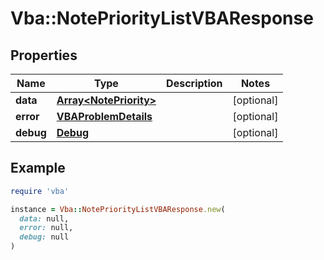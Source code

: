 # Vba::NotePriorityListVBAResponse

## Properties

| Name | Type | Description | Notes |
| ---- | ---- | ----------- | ----- |
| **data** | [**Array&lt;NotePriority&gt;**](NotePriority.md) |  | [optional] |
| **error** | [**VBAProblemDetails**](VBAProblemDetails.md) |  | [optional] |
| **debug** | [**Debug**](Debug.md) |  | [optional] |

## Example

```ruby
require 'vba'

instance = Vba::NotePriorityListVBAResponse.new(
  data: null,
  error: null,
  debug: null
)
```

